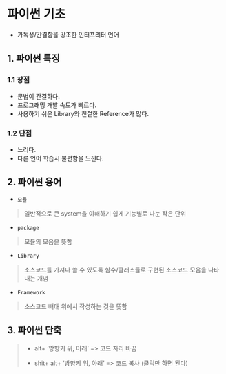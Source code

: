 # 파이썬 기초

- 가독성/간결함을 강조한 인터프리터 언어



## 1. 파이썬 특징

### 1.1 장점

- 문법이 간결하다.
- 프로그래밍 개발 속도가 빠르다.
- 사용하기 쉬운 Library와 친절한 Reference가 많다.



### 1.2 단점

- 느리다.
- 다른 언어 학습시 불편함을 느낀다.



## 2. 파이썬 용어

- `모듈`

> 일반적으로 큰 system을 이해하기 쉽게 기능별로 나눈 작은 단위



- `package`

> 모듈의 모음을 뜻함



- `Library`

> 소스코드를 가져다 쓸 수 있도록 함수/클래스들로 구현된 소스코드 모음을 나타내는 개념



- `Framework`

> 소스코드 뼈대 위에서 작성하는 것을 뜻함



## 3. 파이썬 단축

> -  alt+ ‘방향키 위, 아래’ => 코드 자리 바꿈
>
> - shit+ alt+ ‘방향키 위, 아래’ => 코드 복사 (클릭만 하면 된다)
